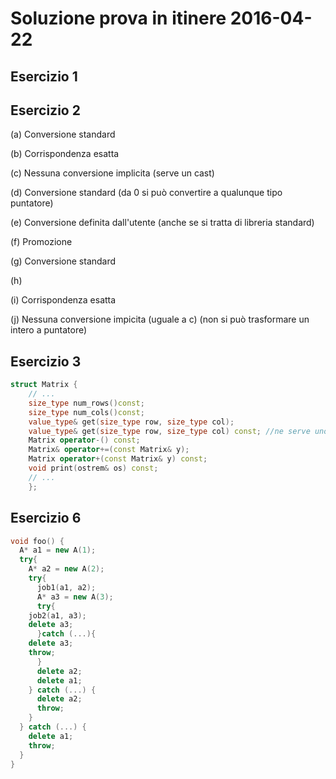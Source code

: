 # Soluzione prova in itinere 2016-04-22

## Esercizio 1

## Esercizio 2

(a) Conversione standard

(b) Corrispondenza  esatta

(c) Nessuna conversione implicita (serve un cast)

(d) Conversione standard (da 0 si può convertire a qualunque tipo puntatore)

(e) Conversione definita dall'utente (anche se si tratta di libreria standard)

(f) Promozione

(g) Conversione standard

(h)

(i) Corrispondenza esatta

(j) Nessuna conversione impicita (uguale a c) (non si può trasformare un intero a puntatore)

## Esercizio 3

```c++
struct Matrix { 
	// ... 
	size_type num_rows()const; 
	size_type num_cols()const; 
	value_type& get(size_type row, size_type col); 
	value_type& get(size_type row, size_type col) const; //ne serve uno che consente la modifica e uno const
	Matrix operator-() const; 
	Matrix& operator+=(const Matrix& y); 
	Matrix operator+(const Matrix& y) const; 
	void print(ostrem& os) const; 
	// ... 
	};
```

## Esercizio 6

```c++
void foo() { 
  A* a1 = new A(1); 
  try{
    A* a2 = new A(2); 
    try{
      job1(a1, a2);
      A* a3 = new A(3);
      try{
	job2(a1, a3); 	
	delete a3;
      }catch (...){
	delete a3;
	throw;
      }
      delete a2; 
      delete a1;
    } catch (...) {
      delete a2;
      throw;
    }	
  } catch (...) {
    delete a1;
    throw;
  }
}
```